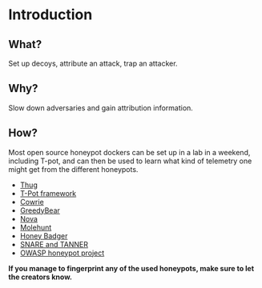 # Introduction

## What?

Set up decoys, attribute an attack, trap an attacker.

## Why?

Slow down adversaries and gain attribution information.

## How?

Most open source honeypot dockers can be set up in a lab in a weekend, including T-pot, and can then be used to learn what kind of telemetry one might get from the different honeypots.

* [Thug](thug.md)
* [T-Pot framework](tpot.md)
* [Cowrie](cowrie.md)
* [GreedyBear](greedybear.md)
* [Nova](nova.md)
* [Molehunt](molehunt.md)
* [Honey Badger](honeybadger.md)
* [SNARE and TANNER](mushmush.md)
* [OWASP honeypot project](owasp.md)

**If you manage to fingerprint any of the used honeypots, make sure to let the creators know.**
